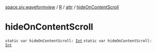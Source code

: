 [space.siy.waveformview](../../index.md) / [R](../index.md) / [attr](index.md) / [hideOnContentScroll](./hide-on-content-scroll.md)

# hideOnContentScroll

`static var hideOnContentScroll: `[`Int`](https://kotlinlang.org/api/latest/jvm/stdlib/kotlin/-int/index.html)
`static var hideOnContentScroll: `[`Int`](https://kotlinlang.org/api/latest/jvm/stdlib/kotlin/-int/index.html)